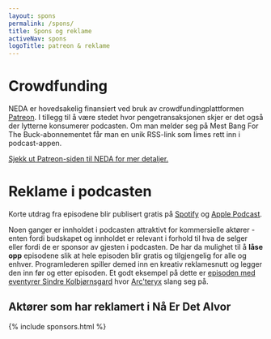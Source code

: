 ```yaml
---
layout: spons
permalink: /spons/
title: Spons og reklame
activeNav: spons
logoTitle: patreon & reklame
---
```


# Crowdfunding
NEDA er hovedsakelig finansiert ved bruk av crowdfundingplattformen [Patreon](https://www.patreon.com/nedaproject). I tillegg til å være stedet hvor pengetransaksjonen skjer er det også der lytterne konsumerer podcasten. Om man melder seg på Mest Bang For The Buck-abonnementet får man en unik RSS-link som limes rett inn i podcast-appen. 

[Sjekk ut Patreon-siden til NEDA for mer detaljer.](https://www.patreon.com/nedaproject)

# Reklame i podcasten
Korte utdrag fra episodene blir publisert gratis på [Spotify](https://open.spotify.com/show/1s8OvAXNcqRa6oncqakhdg?si=QGVJzUrwQhKt5_lMDfp0Hw) og [Apple Podcast](https://podcasts.apple.com/no/podcast/n%C3%A5-er-det-alvor/id1332829214). 

Noen ganger er innholdet i podcasten attraktivt for kommersielle aktører - enten fordi budskapet og innholdet er relevant i forhold til hva de selger eller fordi de er sponsor av gjesten i podcasten. De har da mulighet til å **låse opp** episodene slik at hele episoden blir gratis og tilgjengelig for alle og enhver. Programlederen spiller demed inn en kreativ reklamesnutt og legger den inn før og etter episoden. Et godt eksempel på dette er [episoden med eventyrer Sindre Kolbjørnsgard](https://neda.buzzsprout.com/145661/6139327-113-sindre-kolbjornsgard-eventyrer-fotograf-og-filmskaper) hvor [Arc'teryx](https://arcteryx.com/no/no/) slang seg på. 

<div id="buzzsprout-player-6139327"></div>
<script src="https://www.buzzsprout.com/145661/6139327-113-sindre-kolbjornsgard-eventyrer-fotograf-og-filmskaper.js?container_id=buzzsprout-player-6139327&player=small" type="text/javascript" charset="utf-8"></script>

## Aktører som har reklamert i Nå Er Det Alvor

{% include sponsors.html %}